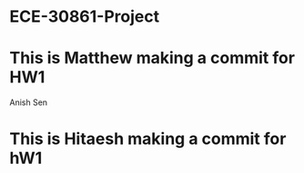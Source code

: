 # ECE-30861-Project
# This is Matthew making a commit for HW1 
Anish Sen
# This is Hitaesh making a commit for hW1
